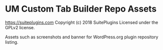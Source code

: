 # UM Custom Tab Builder Repo Assets #
https://suiteplugins.com
Copyright (c) 2018 SuitePlugins
Licensed under the GPLv2 license.

Assets such as screenshots and banner for WordPress.org plugin repository listing.